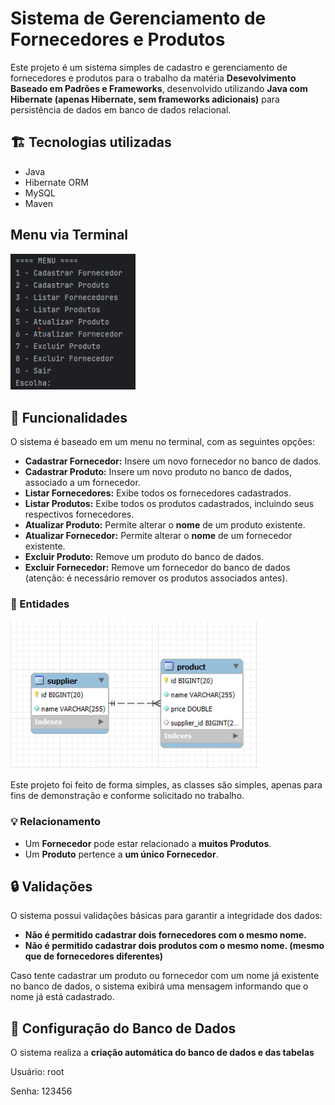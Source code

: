 # Sistema de Gerenciamento de Fornecedores e Produtos

Este projeto é um sistema simples de cadastro e gerenciamento de fornecedores e produtos para o trabalho da matéria **Desevolvimento Baseado em Padrões e Frameworks**, desenvolvido utilizando **Java com Hibernate (apenas Hibernate, sem frameworks adicionais)** para persistência de dados em banco de dados relacional.

## 🏗️ Tecnologias utilizadas

- Java
- Hibernate ORM
- MySQL
- Maven

## Menu via Terminal

<img src="assets/menu-hibernate.png" alt="Diagrama Entidade-Relacionamento" width="200">

## 📜 Funcionalidades

O sistema é baseado em um menu no terminal, com as seguintes opções:

- **Cadastrar Fornecedor:** Insere um novo fornecedor no banco de dados.
- **Cadastrar Produto:** Insere um novo produto no banco de dados, associado a um fornecedor.
- **Listar Fornecedores:** Exibe todos os fornecedores cadastrados.
- **Listar Produtos:** Exibe todos os produtos cadastrados, incluindo seus respectivos fornecedores.
- **Atualizar Produto:** Permite alterar o **nome** de um produto existente.
- **Atualizar Fornecedor:** Permite alterar o **nome** de um fornecedor existente.
- **Excluir Produto:** Remove um produto do banco de dados.
- **Excluir Fornecedor:** Remove um fornecedor do banco de dados (atenção: é necessário remover os produtos associados antes).

### 🧩 Entidades

<img src="assets/DER-hibernate.png" alt="Diagrama Entidade-Relacionamento" width="400">

Este projeto foi feito de forma simples, as classes são simples, apenas para fins de demonstração e conforme solicitado no trabalho.

### 💡 Relacionamento

- Um **Fornecedor** pode estar relacionado a **muitos Produtos**.
- Um **Produto** pertence a **um único Fornecedor**.

## 🔒 Validações

O sistema possui validações básicas para garantir a integridade dos dados:

- **Não é permitido cadastrar dois fornecedores com o mesmo nome.**
- **Não é permitido cadastrar dois produtos com o mesmo nome. (mesmo que de fornecedores diferentes)**

Caso tente cadastrar um produto ou fornecedor com um nome já existente no banco de dados, o sistema exibirá uma mensagem informando que o nome já está cadastrado.


## 🔧 Configuração do Banco de Dados

O sistema realiza a **criação automática do banco de dados e das tabelas**

Usuário: root

Senha: 123456

